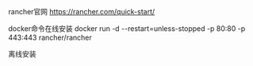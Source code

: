 rancher官网
https://rancher.com/quick-start/

docker命令在线安装
docker run -d --restart=unless-stopped -p 80:80 -p 443:443 rancher/rancher

离线安装
